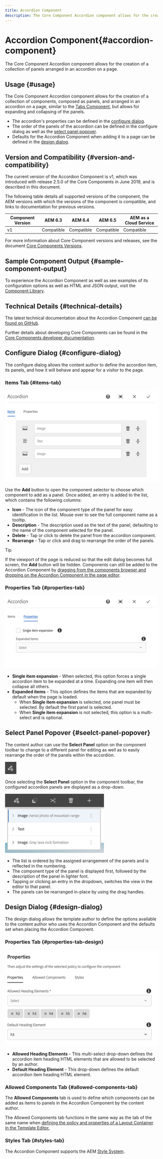 ```yaml
---
title: Accordion Component
description: The Core Component Accordion component allows for the creation of a collection of panels arranged in an accordion on a page.
---
```


# Accordion Component{#accordion-component}

The Core Component Accordion component allows for the creation of a collection of panels arranged in an accordion on a page.

## Usage {#usage}

The Core Component Accordion component allows for the creation of a collection of components, composed as panels, and arranged in an accordion on a page, similar to the [Tabs Component](tabs.md), but allows for expanding and collapsing of the panels.

* The accordion's properties can be defined in the [configure dialog](#configure-dialog).
* The order of the panels of the accordion can be defined in the configure dialog as well as the [select panel popover](#select-panel.md).
* Defaults for the Accordion Component when adding it to a page can be defined in the [design dialog](#design-dialog).

## Version and Compatibility {#version-and-compatibility}

The current version of the Accordion Component is v1, which was introduced with release 2.5.0 of the Core Components in June 2019, and is described in this document.

The following table details all supported versions of the component, the AEM versions with which the versions of the component is compatible, and links to documentation for previous versions.

|Component Version|AEM 6.3|AEM 6.4|AEM 6.5|AEM as a Cloud Service|
|--- |--- |--- |---|---|
|v1|Compatible|Compatible|Compatible|Compatible|

For more information about Core Component versions and releases, see the document [Core Components Versions](versions.md).

## Sample Component Output {#sample-component-output}

To experience the Accordion Component as well as see examples of its configuration options as well as HTML and JSON output, visit the [Component Library](https://adobe.com/go/aem_cmp_library_accordion).

## Technical Details {#technical-details}

The latest technical documentation about the Accordion Component [can be found on GitHub](https://adobe.com/go/aem_cmp_tech_accordion_v1).

Further details about developing Core Components can be found in the [Core Components developer documentation](developing.md).

## Configure Dialog {#configure-dialog}

The configure dialog allows the content author to define the accordion item, its panels, and how it will behave and appear for a visitor to the page.

### Items Tab {#items-tab}

![](assets/screen-shot-2019-06-21-08.26.38.png)

Use the **Add** button to open the component selector to choose which component to add as a panel. Once added, an entry is added to the list, which contains the following columns:

* **Icon** - The icon of the component type of the panel for easy identification in the list. Mouse over to see the full component name as a tooltip.
* **Description** - The description used as the text of the panel, defaulting to the name of the component selected for the panel.
* **Delete** - Tap or click to delete the panel from the accordion component.
* **Rearrange** - Tap or click and drag to rearrange the order of the panels.

>[!TIP]
>
>If the viewport of the page is reduced so that the edit dialog becomes full screen, the **Add** button will be hidden. Components can still be added to the Accordion Component by [dragging from the components browser and dropping on the Accordion Component in the page editor](https://helpx.adobe.com/experience-manager/6-5/sites/authoring/using/editing-content.html#InsertingaComponent).

### Properties Tab {#properties-tab}

![](assets/screen-shot-2019-06-21-08.26.53.png)

* **Single item expansion** - When selected, this option forces a single accordion item to be expanded at a time. Expanding one item will then collapse all others.
* **Expanded items** - This option defines the items that are expanded by default when the page is loaded.
  * When **Single item expansion** is selected, one panel must be selected. By default the first panel is selected.
  * When **Single item expansion** is not selected, this option is a multi-select and is optional.

## Select Panel Popover {#seelct-panel-popover}

The content author can use the **Select Panel** option on the component toolbar to change to a different panel for editing as well as to easily rearrange the order of the panels within the accordion.

![](assets/screen-shot-2019-06-21-08.49.36.png)

Once selecting the **Select Panel** option in the component toolbar, the configured accordion panels are displayed as a drop-down.

![](assets/screen-shot-2019-06-21-08.52.14.png)

* The list is ordered by the assigned arrangement of the panels and is reflected in the numbering.
* The component type of the panel is displayed first, followed by the description of the panel in lighter font.
* Tapping or clicking an entry in the dropdown, switches the view in the editor to that panel.
* The panels can be rearranged in-place by using the drag handles.

## Design Dialog {#design-dialog}

The design dialog allows the template author to define the options available to the content author who uses the Accordion Component and the defaults set when placing the Accordion Component.

### Properties Tab {#properties-tab-design}

![](assets/screen-shot-2019-06-21-08.58.11.png)

* **Allowed Heading Elements** - This multi-select drop-down defines the accordion item heading HTML elements that are allowed to be selected by an author.
* **Default Heading Element** - This drop-down defines the default accordion item heading HTML element.

### Allowed Components Tab {#allowed-components-tab}

The **Allowed Components** tab is used to define which components can be added as items to panels in the Accordion Component by the content author.

The Allowed Components tab functions in the same way as the tab of the same name when [defining the policy and properties of a Layout Container in the Template Editor.](https://helpx.adobe.com/experience-manager/6-5/sites/authoring/using/templates.html)

### Styles Tab {#styles-tab}

The Accordion Component supports the AEM [Style System](authoring.md#component-styling).
